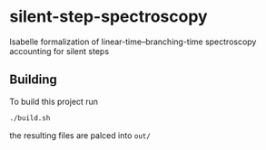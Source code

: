 # silent-step-spectroscopy
Isabelle formalization of linear-time–branching-time spectroscopy accounting for silent steps 

## Building
To build this project run
```bash
./build.sh
```
the resulting files are palced into `out/`